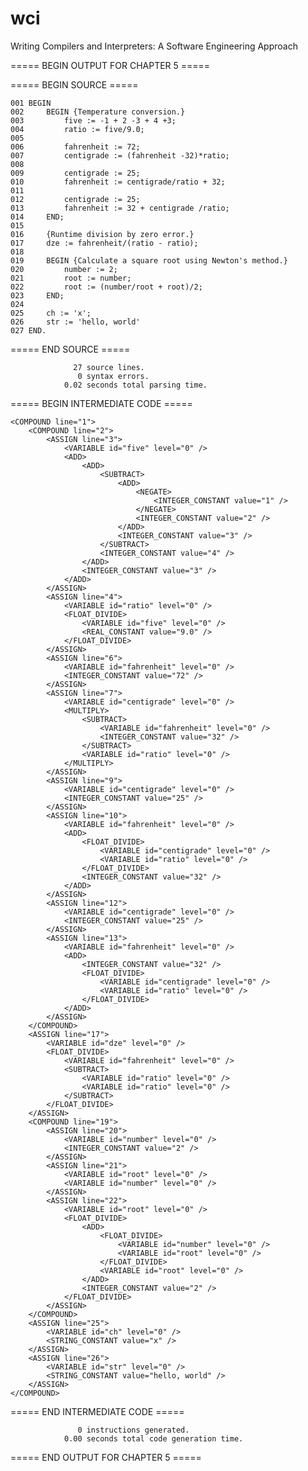 wci
===

Writing Compilers and Interpreters: A Software Engineering Approach

===== BEGIN OUTPUT FOR CHAPTER 5 =====

===== BEGIN SOURCE =====

	001 BEGIN
	002 	BEGIN {Temperature conversion.}
	003 		five := -1 + 2 -3 + 4 +3;
	004 		ratio := five/9.0;
	005 		
	006 		fahrenheit := 72;
	007 		centigrade := (fahrenheit -32)*ratio;
	008 		
	009 		centigrade := 25;
	010 		fahrenheit := centigrade/ratio + 32;
	011 		
	012 		centigrade := 25;
	013 		fahrenheit := 32 + centigrade /ratio;
	014 	END;
	015 	
	016 	{Runtime division by zero error.}
	017 	dze := fahrenheit/(ratio - ratio);
	018 	
	019 	BEGIN {Calculate a square root using Newton's method.}
	020 		number := 2;
	021 		root := number;
	022 		root := (number/root + root)/2;
	023 	END;
	024 	
	025 	ch := 'x';
	026 	str := 'hello, world'
	027 END.

===== END SOURCE =====

                  27 source lines.
                   0 syntax errors.
                0.02 seconds total parsing time.
	

===== BEGIN INTERMEDIATE CODE =====
	
	<COMPOUND line="1">
	    <COMPOUND line="2">
	        <ASSIGN line="3">
	            <VARIABLE id="five" level="0" />
	            <ADD>
	                <ADD>
	                    <SUBTRACT>
	                        <ADD>
	                            <NEGATE>
	                                <INTEGER_CONSTANT value="1" />
	                            </NEGATE>
	                            <INTEGER_CONSTANT value="2" />
	                        </ADD>
	                        <INTEGER_CONSTANT value="3" />
	                    </SUBTRACT>
	                    <INTEGER_CONSTANT value="4" />
	                </ADD>
	                <INTEGER_CONSTANT value="3" />
	            </ADD>
	        </ASSIGN>
	        <ASSIGN line="4">
	            <VARIABLE id="ratio" level="0" />
	            <FLOAT_DIVIDE>
	                <VARIABLE id="five" level="0" />
	                <REAL_CONSTANT value="9.0" />
	            </FLOAT_DIVIDE>
	        </ASSIGN>
	        <ASSIGN line="6">
	            <VARIABLE id="fahrenheit" level="0" />
	            <INTEGER_CONSTANT value="72" />
	        </ASSIGN>
	        <ASSIGN line="7">
	            <VARIABLE id="centigrade" level="0" />
	            <MULTIPLY>
	                <SUBTRACT>
	                    <VARIABLE id="fahrenheit" level="0" />
	                    <INTEGER_CONSTANT value="32" />
	                </SUBTRACT>
	                <VARIABLE id="ratio" level="0" />
	            </MULTIPLY>
	        </ASSIGN>
	        <ASSIGN line="9">
	            <VARIABLE id="centigrade" level="0" />
	            <INTEGER_CONSTANT value="25" />
	        </ASSIGN>
	        <ASSIGN line="10">
	            <VARIABLE id="fahrenheit" level="0" />
	            <ADD>
	                <FLOAT_DIVIDE>
	                    <VARIABLE id="centigrade" level="0" />
	                    <VARIABLE id="ratio" level="0" />
	                </FLOAT_DIVIDE>
	                <INTEGER_CONSTANT value="32" />
	            </ADD>
	        </ASSIGN>
	        <ASSIGN line="12">
	            <VARIABLE id="centigrade" level="0" />
	            <INTEGER_CONSTANT value="25" />
	        </ASSIGN>
	        <ASSIGN line="13">
	            <VARIABLE id="fahrenheit" level="0" />
	            <ADD>
	                <INTEGER_CONSTANT value="32" />
	                <FLOAT_DIVIDE>
	                    <VARIABLE id="centigrade" level="0" />
	                    <VARIABLE id="ratio" level="0" />
	                </FLOAT_DIVIDE>
	            </ADD>
	        </ASSIGN>
	    </COMPOUND>
	    <ASSIGN line="17">
	        <VARIABLE id="dze" level="0" />
	        <FLOAT_DIVIDE>
	            <VARIABLE id="fahrenheit" level="0" />
	            <SUBTRACT>
	                <VARIABLE id="ratio" level="0" />
	                <VARIABLE id="ratio" level="0" />
	            </SUBTRACT>
	        </FLOAT_DIVIDE>
	    </ASSIGN>
	    <COMPOUND line="19">
	        <ASSIGN line="20">
	            <VARIABLE id="number" level="0" />
	            <INTEGER_CONSTANT value="2" />
	        </ASSIGN>
	        <ASSIGN line="21">
	            <VARIABLE id="root" level="0" />
	            <VARIABLE id="number" level="0" />
	        </ASSIGN>
	        <ASSIGN line="22">
	            <VARIABLE id="root" level="0" />
	            <FLOAT_DIVIDE>
	                <ADD>
	                    <FLOAT_DIVIDE>
	                        <VARIABLE id="number" level="0" />
	                        <VARIABLE id="root" level="0" />
	                    </FLOAT_DIVIDE>
	                    <VARIABLE id="root" level="0" />
	                </ADD>
	                <INTEGER_CONSTANT value="2" />
	            </FLOAT_DIVIDE>
	        </ASSIGN>
	    </COMPOUND>
	    <ASSIGN line="25">
	        <VARIABLE id="ch" level="0" />
	        <STRING_CONSTANT value="x" />
	    </ASSIGN>
	    <ASSIGN line="26">
	        <VARIABLE id="str" level="0" />
	        <STRING_CONSTANT value="hello, world" />
	    </ASSIGN>
	</COMPOUND>

===== END INTERMEDIATE CODE =====

                   0 instructions generated.
                0.00 seconds total code generation time.


===== END OUTPUT FOR CHAPTER 5 =====
